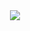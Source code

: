 <div id="header" align="center">
  <img src="https://media.tenor.com/829fpQqmKDYAAAAC/chika-chika-anime.gif"/>
</div>
